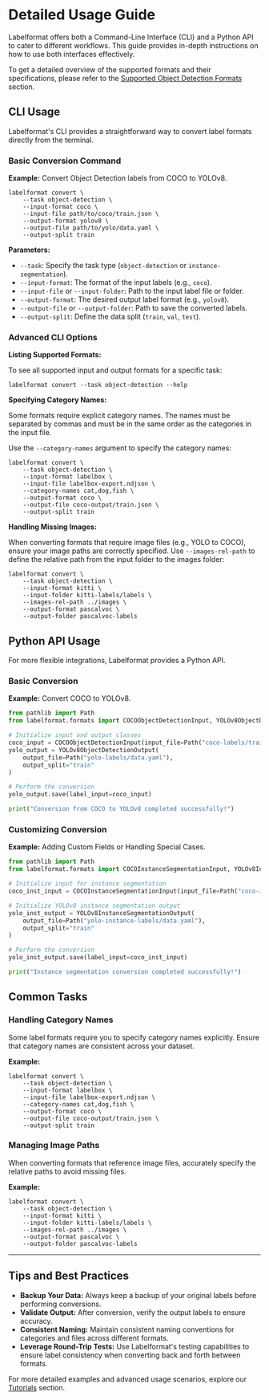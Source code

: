 # Detailed Usage Guide

Labelformat offers both a Command-Line Interface (CLI) and a Python API to cater to different workflows. This guide provides in-depth instructions on how to use both interfaces effectively.

To get a detailed overview of the supported formats and their specifications, please refer to the [Supported Object Detection Formats](formats/object-detection/index.md) section.

## CLI Usage

Labelformat's CLI provides a straightforward way to convert label formats directly from the terminal.

### Basic Conversion Command

**Example:** Convert Object Detection labels from COCO to YOLOv8.

``` shell
labelformat convert \
    --task object-detection \
    --input-format coco \
    --input-file path/to/coco/train.json \
    --output-format yolov8 \
    --output-file path/to/yolo/data.yaml \
    --output-split train
```

**Parameters:**

- `--task`: Specify the task type (`object-detection` or `instance-segmentation`).
- `--input-format`: The format of the input labels (e.g., `coco`).
- `--input-file` or `--input-folder`: Path to the input label file or folder.
- `--output-format`: The desired output label format (e.g., `yolov8`).
- `--output-file` or `--output-folder`: Path to save the converted labels.
- `--output-split`: Define the data split (`train`, `val`, `test`).

### Advanced CLI Options

**Listing Supported Formats:**

To see all supported input and output formats for a specific task:

``` shell
labelformat convert --task object-detection --help
```

**Specifying Category Names:**

Some formats require explicit category names. The names must be separated by commas and must be in the same order as the categories in the input file.

Use the `--category-names` argument to specify the category names:

``` shell
labelformat convert \
    --task object-detection \
    --input-format labelbox \
    --input-file labelbox-export.ndjson \
    --category-names cat,dog,fish \
    --output-format coco \
    --output-file coco-output/train.json \
    --output-split train
```

**Handling Missing Images:**

When converting formats that require image files (e.g., YOLO to COCO), ensure your image paths are correctly specified. Use `--images-rel-path` to define the relative path from the input folder to the images folder:

``` shell
labelformat convert \
    --task object-detection \
    --input-format kitti \
    --input-folder kitti-labels/labels \
    --images-rel-path ../images \
    --output-format pascalvoc \
    --output-folder pascalvoc-labels
```

## Python API Usage

For more flexible integrations, Labelformat provides a Python API.

### Basic Conversion

**Example:** Convert COCO to YOLOv8.

``` python
from pathlib import Path
from labelformat.formats import COCOObjectDetectionInput, YOLOv8ObjectDetectionOutput

# Initialize input and output classes
coco_input = COCOObjectDetectionInput(input_file=Path("coco-labels/train.json"))
yolo_output = YOLOv8ObjectDetectionOutput(
    output_file=Path("yolo-labels/data.yaml"),
    output_split="train"
)

# Perform the conversion
yolo_output.save(label_input=coco_input)

print("Conversion from COCO to YOLOv8 completed successfully!")
```

### Customizing Conversion

**Example:** Adding Custom Fields or Handling Special Cases.

``` python
from pathlib import Path
from labelformat.formats import COCOInstanceSegmentationInput, YOLOv8InstanceSegmentationOutput

# Initialize input for instance segmentation
coco_inst_input = COCOInstanceSegmentationInput(input_file=Path("coco-instance/train.json"))

# Initialize YOLOv8 instance segmentation output
yolo_inst_output = YOLOv8InstanceSegmentationOutput(
    output_file=Path("yolo-instance-labels/data.yaml"),
    output_split="train"
)

# Perform the conversion
yolo_inst_output.save(label_input=coco_inst_input)

print("Instance segmentation conversion completed successfully!")
```

## Common Tasks

### Handling Category Names

Some label formats require you to specify category names explicitly. Ensure that category names are consistent across your dataset.

**Example:**

``` shell
labelformat convert \
    --task object-detection \
    --input-format labelbox \
    --input-file labelbox-export.ndjson \
    --category-names cat,dog,fish \
    --output-format coco \
    --output-file coco-output/train.json \
    --output-split train
```

### Managing Image Paths

When converting formats that reference image files, accurately specify the relative paths to avoid missing files.

**Example:**

``` shell
labelformat convert \
    --task object-detection \
    --input-format kitti \
    --input-folder kitti-labels/labels \
    --images-rel-path ../images \
    --output-format pascalvoc \
    --output-folder pascalvoc-labels
```

---

## Tips and Best Practices

- **Backup Your Data:** Always keep a backup of your original labels before performing conversions.
- **Validate Output:** After conversion, verify the output labels to ensure accuracy.
- **Consistent Naming:** Maintain consistent naming conventions for categories and files across different formats.
- **Leverage Round-Trip Tests:** Use Labelformat's testing capabilities to ensure label consistency when converting back and forth between formats.

For more detailed examples and advanced usage scenarios, explore our [Tutorials](tutorials/converting-coco-to-yolov8.md) section.
